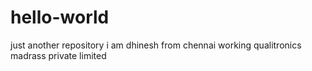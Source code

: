 # hello-world
just another repository
i am dhinesh from chennai working qualitronics madrass private limited
